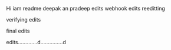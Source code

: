Hi iam readme
deepak an pradeep edits
webhook edits
reeditting


verifying edits



final edits


edits.............d...............d
